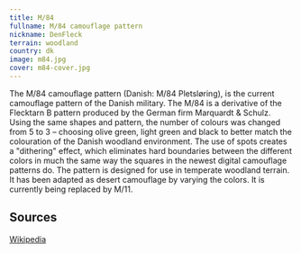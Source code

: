 ```yaml
---
title: M/84
fullname: M/84 camouflage pattern
nickname: DenFleck
terrain: woodland
country: dk
image: m84.jpg
cover: m84-cover.jpg
---
```

The M/84 camouflage pattern (Danish: M/84 Pletsløring), is the current camouflage pattern of the Danish military. The M/84 is a derivative of the Flecktarn B pattern produced by the German firm Marquardt & Schulz. Using the same shapes and pattern, the number of colours was changed from 5 to 3 – choosing olive green, light green and black to better match the colouration of the Danish woodland environment. The use of spots creates a "dithering" effect, which eliminates hard boundaries between the different colors in much the same way the squares in the newest digital camouflage patterns do. The pattern is designed for use in temperate woodland terrain. It has been adapted as desert camouflage by varying the colors. It is currently being replaced by M/11.

Sources
-------
[Wikipedia](https://en.wikipedia.org/wiki/M84_camouflage_pattern)
